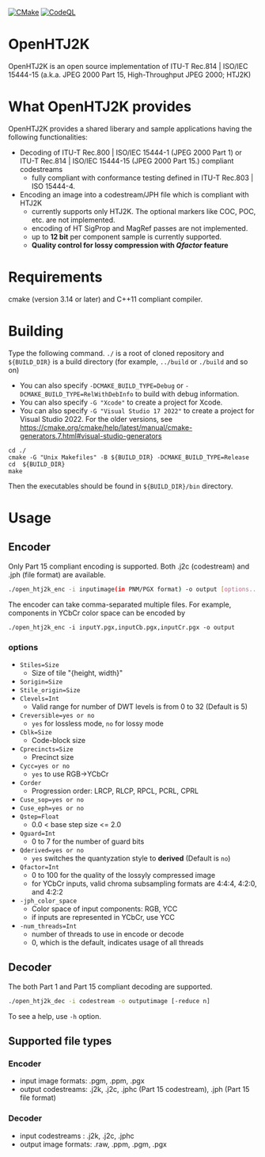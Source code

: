 [![CMake](https://github.com/osamu620/OpenHTJ2K/actions/workflows/cmake.yml/badge.svg?branch=main)](https://github.com/osamu620/OpenHTJ2K/actions/workflows/cmake.yml)
[![CodeQL](https://github.com/osamu620/OpenHTJ2K/actions/workflows/codeql-analysis.yml/badge.svg)](https://github.com/osamu620/OpenHTJ2K/actions/workflows/codeql-analysis.yml)
# OpenHTJ2K
OpenHTJ2K is an open source implementation of ITU-T Rec.814 | ISO/IEC 15444-15 (a.k.a. JPEG 2000 Part 15, High-Throughput JPEG 2000; HTJ2K)

# What OpenHTJ2K provides
OpenHTJ2K provides a shared liberary and sample applications having the following functionalities:
- Decoding of ITU-T Rec.800 | ISO/IEC 15444-1 (JPEG 2000 Part 1) or ITU-T Rec.814 | ISO/IEC 15444-15 (JPEG 2000 Part 15.) compliant codestreams
  - fully compliant with conformance testing defined in ITU-T Rec.803 | ISO 15444-4.
- Encoding an image into a codestream/JPH file which is compliant with HTJ2K
  - currently supports only HTJ2K. The optional markers like COC, POC, etc. are not implemented.
  - encoding of HT SigProp and MagRef passes are not implemented.
  - up to **12 bit** per component sample is currently supported. 
  - **Quality control for lossy compression with ***Qfactor*** feature** 

# Requirements
cmake (version 3.14 or later) and C++11 compliant compiler.

# Building
Type the following command. `./` is a root of cloned repository and `${BUILD_DIR}` is a build directory (for example, `../build` or `./build` and so on)

- You can also specify `-DCMAKE_BUILD_TYPE=Debug` or `-DCMAKE_BUILD_TYPE=RelWithDebInfo` to build with debug information.
- You can also specify `-G "Xcode"` to create a project for Xcode.
- You can also specify `-G "Visual Studio 17 2022"` to create a project for Visual Studio 2022. For the older versions,
see https://cmake.org/cmake/help/latest/manual/cmake-generators.7.html#visual-studio-generators

```
cd ./
cmake -G "Unix Makefiles" -B ${BUILD_DIR} -DCMAKE_BUILD_TYPE=Release
cd  ${BUILD_DIR}
make
```

Then the executables should be found in `${BUILD_DIR}/bin` directory.

# Usage
## Encoder
Only Part 15 compliant encoding is supported. Both .j2c (codestream) and .jph (file format) are available. 
```bash
./open_htj2k_enc -i inputimage(in PNM/PGX format) -o output [options...]
```
The encoder can take comma-separated multiple files. For example, components in YCbCr color space can be encoded by
```
./open_htj2k_enc -i inputY.pgx,inputCb.pgx,inputCr.pgx -o output 
```

### options
- `Stiles=Size`
  - Size of tile "{height, width}"
- `Sorigin=Size`
- `Stile_origin=Size`
- `Clevels=Int`
  - Valid range for number of DWT levels is from 0 to 32 (Default is 5)
- `Creversible=yes or no`
  - `yes` for lossless mode, `no` for lossy mode
- `Cblk=Size`
  - Code-block size
- `Cprecincts=Size`
  - Precinct size
- `Cycc=yes or no`
  - `yes` to use RGB->YCbCr
- `Corder`
  - Progression order: LRCP, RLCP, RPCL, PCRL, CPRL
- `Cuse_sop=yes or no`
- `Cuse_eph=yes or no`
- `Qstep=Float`
  - 0.0 < base step size <= 2.0
- `Qguard=Int`
  - 0 to 7 for the number of guard bits 
- `Qderived=yes or no`
  - `yes` switches the quantyzation style to **derived** (Default is `no`)
- `Qfactor=Int`
  - 0 to 100 for the quality of the lossyly compressed image
  - for YCbCr inputs, valid chroma subsampling formats are 4:4:4, 4:2:0, and 4:2:2
- `-jph_color_space`
  - Color space of input components: RGB, YCC
  - if inputs are represented in YCbCr, use YCC
- `-num_threads=Int`
  - number of threads to use in encode or decode
  - 0, which is the default, indicates usage of all threads

## Decoder
The both Part 1 and Part 15 compliant decoding are supported.
```bash
./open_htj2k_dec -i codestream -o outputimage [-reduce n]
```
To see a help, use `-h` option.

## Supported file types
### Encoder
- input image formats: .pgm, .ppm, .pgx
- output codestreams: .j2k, .j2c, .jphc (Part 15 codestream), .jph (Part 15 file format)
### Decoder
- input codestreams : .j2k, .j2c, .jphc
- output image formats: .raw, .ppm, .pgm, .pgx
